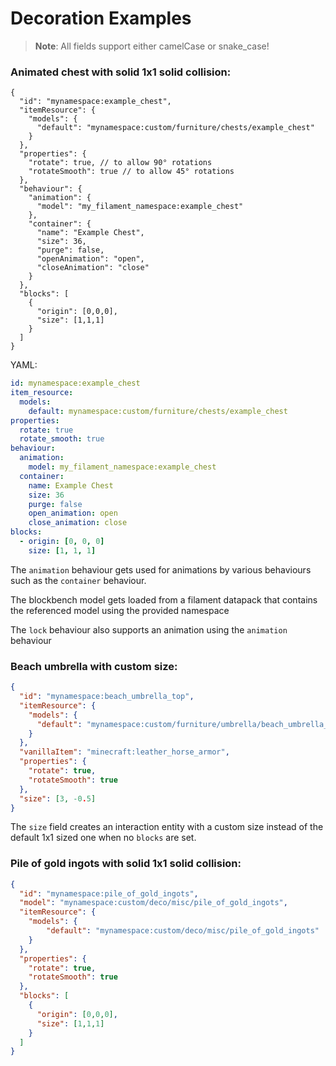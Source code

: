# Decoration Examples

> **Note**: All fields support either camelCase or snake_case!

### Animated chest with solid 1x1 solid collision:
```json5
{
  "id": "mynamespace:example_chest",
  "itemResource": {
    "models": {
      "default": "mynamespace:custom/furniture/chests/example_chest"
    }
  },
  "properties": {
    "rotate": true, // to allow 90° rotations
    "rotateSmooth": true // to allow 45° rotations
  },
  "behaviour": {
    "animation": {
      "model": "my_filament_namespace:example_chest"
    },
    "container": {
      "name": "Example Chest",
      "size": 36,
      "purge": false,
      "openAnimation": "open",
      "closeAnimation": "close"
    }
  },
  "blocks": [
    {
      "origin": [0,0,0],
      "size": [1,1,1]
    }
  ]
}
```

YAML:
```yaml
id: mynamespace:example_chest
item_resource:
  models:
    default: mynamespace:custom/furniture/chests/example_chest
properties:
  rotate: true
  rotate_smooth: true
behaviour:
  animation:
    model: my_filament_namespace:example_chest
  container:
    name: Example Chest
    size: 36
    purge: false
    open_animation: open
    close_animation: close
blocks:
  - origin: [0, 0, 0]
    size: [1, 1, 1]
```

The `animation` behaviour gets used for animations by various behaviours such as the `container` behaviour.

The blockbench model gets loaded from a filament datapack that contains the referenced model using the provided namespace

The `lock` behaviour also supports an animation using the `animation` behaviour

### Beach umbrella with custom size:
```json
{
  "id": "mynamespace:beach_umbrella_top",
  "itemResource": {
    "models": {
      "default": "mynamespace:custom/furniture/umbrella/beach_umbrella_top"
    }
  },
  "vanillaItem": "minecraft:leather_horse_armor",
  "properties": {
    "rotate": true,
    "rotateSmooth": true
  },
  "size": [3, -0.5]
}
```

The `size` field creates an interaction entity with a custom size instead of the default 1x1 sized one when no `blocks` are set. 


### Pile of gold ingots with solid 1x1 solid collision:
```json
{
  "id": "mynamespace:pile_of_gold_ingots",
  "model": "mynamespace:custom/deco/misc/pile_of_gold_ingots",
  "itemResource": {
    "models": {
        "default": "mynamespace:custom/deco/misc/pile_of_gold_ingots"
    }
  },
  "properties": {
    "rotate": true,
    "rotateSmooth": true
  },
  "blocks": [
    {
      "origin": [0,0,0],
      "size": [1,1,1]
    }
  ]
}
```

